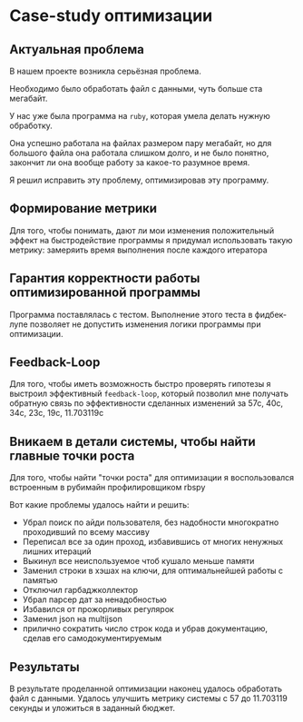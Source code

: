 # Case-study оптимизации

## Актуальная проблема
В нашем проекте возникла серьёзная проблема.

Необходимо было обработать файл с данными, чуть больше ста мегабайт.

У нас уже была программа на `ruby`, которая умела делать нужную обработку.

Она успешно работала на файлах размером пару мегабайт, но для большого файла она работала слишком долго, и не было понятно, закончит ли она вообще работу за какое-то разумное время.

Я решил исправить эту проблему, оптимизировав эту программу.

## Формирование метрики
Для того, чтобы понимать, дают ли мои изменения положительный эффект на быстродействие программы я придумал использовать такую метрику: замеряить время выполнения после каждого итератора

## Гарантия корректности работы оптимизированной программы
Программа поставлялась с тестом. Выполнение этого теста в фидбек-лупе позволяет не допустить изменения логики программы при оптимизации.

## Feedback-Loop
Для того, чтобы иметь возможность быстро проверять гипотезы я выстроил эффективный `feedback-loop`, который позволил мне получать обратную связь по эффективности сделанных изменений за 57с, 40c, 34c, 23c, 19с, 11.703119с

## Вникаем в детали системы, чтобы найти главные точки роста
Для того, чтобы найти "точки роста" для оптимизации я воспользовался встроенным в рубимайн профилировщиком rbspy

Вот какие проблемы удалось найти и решить:
- Убрал поиск по айди пользователя, без надобности многократно проходивший по всему массиву 
- Переписал все за один проход, избавившись от многих ненужных лишних итераций
- Выкинул все неиспользуемое чтоб кушало меньше памяти
- Заменил строки в хэшах на ключи, для оптимальнейшей работы с памятью
- Отключил гарбаджколлектор 
- Убрал парсер дат за ненадобностью
- Избавился от прожорливых регулярок
- Заменил json на multijson
- прилично сократить число строк кода и убрав документацию, сделав его самодокументируемым
## Результаты
В результате проделанной оптимизации наконец удалось обработать файл с данными.
Удалось улучшить метрику системы с 57 до 11.703119 секунды и уложиться в заданный бюджет.
